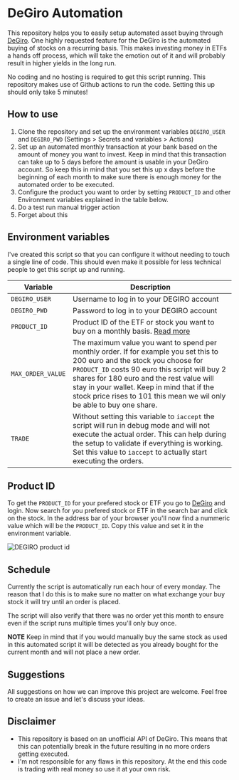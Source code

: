 # DeGiro Automation
This repository helps you to easily setup automated asset buying through [DeGiro](https://www.degiro.nl/start-met-beleggen?id=8970B176&utm_source=mgm).
One highly requested feature for the DeGiro is the automated buying of stocks on a recurring basis.
This makes investing money in ETFs a hands off process, which will take the emotion out of it and will probably result in higher yields in the long run.

No coding and no hosting is required to get this script running. This repository makes use of
Github actions to run the code. Setting this up should only take 5 minutes!

## How to use
1. Clone the repository and set up the environment variables `DEGIRO_USER` and `DEGIRO_PWD` (Settings > Secrets and variables > Actions)
2. Set up an automated monthly transaction at your bank based on the amount of money you want to invest. Keep in mind that this transaction can take up to 5 days before the amount is usable in your DeGiro account. So keep this in mind that you set this up x days before the beginning of each month to make sure there is enough money for the automated order to be executed.
3. Configure the product you want to order by setting `PRODUCT_ID` and other Environment variables explained in the table below.
4. Do a test run manual trigger action
5. Forget about this

## Environment variables
I've created this script so that you can configure it without needing to touch a single line of code. This should even make it possible for less technical people to get this script up and running.

| Variable  | Description  |
|---|---|
| `DEGIRO_USER`  | Username to log in to your DEGIRO account  |
| `DEGIRO_PWD` | Password to log in to your DEGIRO account  |
| `PRODUCT_ID` | Product ID of the ETF or stock you want to buy on a monthly basis. [Read more](https://github.com/Sitebase/degiro-automation#product-id)  |
| `MAX_ORDER_VALUE` | The maximum value you want to spend per monthly order. If for example you set this to 200 euro and the stock you choose for `PRODUCT_ID` costs 90 euro this script will buy 2 shares for 180 euro and the rest value will stay in your wallet. Keep in mind that if the stock price rises to 101 this mean we wil only be able to buy one share.  |
| `TRADE` | Without setting this variable to `iaccept` the script will run in debug mode and will not execute the actual order. This can help during the setup to validate if everything is working. Set this value to `iaccept` to actually start executing the orders. |

## Product ID
To get the `PRODUCT_ID` for your prefered stock or ETF you go to [DeGiro](https://www.degiro.nl/start-met-beleggen?id=8970B176&utm_source=mgm) and login. Now search for you prefered stock or ETF in the search bar and click on the stock.
In the address bar of your browser you'll now find a nummeric value which will be the `PRODUCT_ID`. Copy this value and set it in the environment variable.

![DEGIRO product id](assets/degiro-product-id.png)

## Schedule
Currently the script is automatically run each hour of every monday. The reason that I do this is to make sure no matter on what exchange your buy stock it will try until an order is placed.

The script will also verify that there was no order yet this month to ensure even if the script runs multiple times you'll only buy once.

**NOTE** Keep in mind that if you would manually buy the same stock as used in this automated script it will be detected as you already bought for the current month and will not place a new order.

## Suggestions
All suggestions on how we can improve this project are welcome. Feel free to create an issue and let's discuss your ideas.

## Disclaimer
* This repository is based on an unofficial API of DeGiro. This means that this can potentially break in the future resulting in no more orders getting executed.
* I'm not responsible for any flaws in this repository. At the end this code is trading with real money so use it at your own risk.

